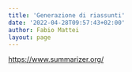 ```yaml
---
title: 'Generazione di riassunti'
date: '2022-04-28T09:57:43+02:00'
author: Fabio Mattei
layout: page
---
```


https://www.summarizer.org/

